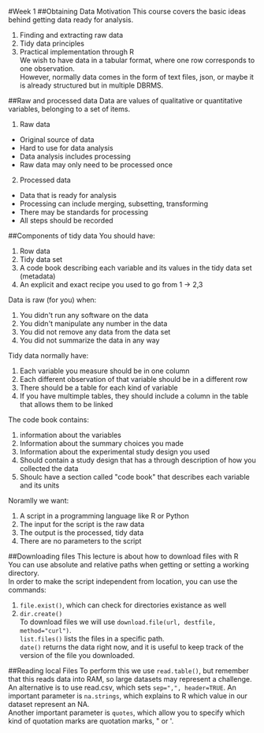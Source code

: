 #Week 1
##Obtaining Data Motivation
This course covers the basic ideas behind getting data ready for analysis.  
1. Finding and extracting raw data  
2. Tidy data principles  
3. Practical implementation through R  
We wish to have data in a tabular format, where one row corresponds to one observation.  
However, normally data comes in the form of text files, json, or maybe it is already structured but in multiple DBRMS.  

##Raw and processed data
Data are values of qualitative or quantitative variables, belonging to a set of items.  

1. Raw data  
  * Original source of data  
  * Hard to use for data analysis  
  * Data analysis includes processing  
  * Raw data may only need to be processed once  
2. Processed data  
  * Data that is ready for analysis  
  * Processing can include merging, subsetting, transforming  
  * There may be standards for processing  
  * All steps should be recorded  

##Components of tidy data
You should have:  
1. Row data  
2. Tidy data set  
3. A code book describing each variable and its values in the tidy data set (metadata)  
4. An explicit and exact recipe you used to go from 1 -> 2,3  

Data is raw (for you)  when:  
1. You didn't run any software on the data  
2. You didn't manipulate any number in the data  
3. You did not remove any data from the data set  
4. You did not summarize the data in any way  

Tidy data normally have:  
1. Each variable you measure should be in one column  
2. Each different observation of that variable should be in a different row  
3. There should be a table for each kind of variable  
4. If you have multimple tables, they should include a column in the table that allows them to be linked  

The code book contains:  
1. information about the variables  
2. Information about the summary choices you made  
3. Information about the experimental study design you used  
4. Should contain a study design that has a through description of how you collected the data  
5. Shoulc have a section called "code book" that describes each variable and its units  

Noramlly we want:  
1. A script in a programming language like R or Python  
2. The input for the script is the raw data  
3. The output is the processed, tidy data  
4. There are no parameters to the script  

##Downloading files
This lecture is about how to download files with R  
You can use absolute and relative paths when getting or setting a working directory.  
In order to make the script independent from location, you can use the commands:  
1. `file.exist()`, which can check for directories existance as well  
2. `dir.create()`  
To download files we will use `download.file(url, destfile, method="curl")`.  
`list.files()` lists the files in a specific path.  
`date()` returns the data right now, and it is useful to keep track of the version of the file you downloaded.  

##Reading local Files
To perform this we use `read.table()`, but remember that this reads data into RAM, so large datasets may represent a challenge.
An alternative is to use read.csv, which sets `sep=",", header=TRUE`.
An important parameter is `na.strings`, which explains to R which value in our dataset represent an NA.  
Another important parameter is `quotes`, which allow you to specify which kind of quotation marks are quotation marks, " or '.
